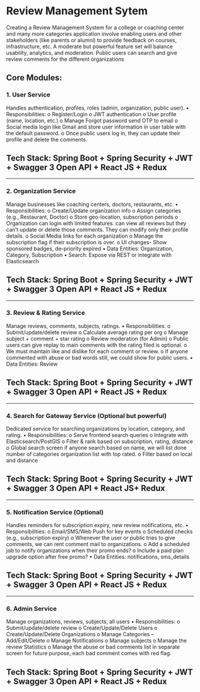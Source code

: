 # Review Management Sytem

Creating a Review Management System for a college or coaching center and many more categories application involve enabling users and other stakeholders (like parents or alumni) to provide feedback on courses, infrastructure, etc. A moderate but powerful feature set will balance usability, analytics, and moderation. Public users can search and give review comments for the different organizations


## Core Modules:

### 1. User Service
  Handles authentication, profiles, roles (admin, organization, public user).
•	Responsibilities:
o	Register/Login
o	JWT authentication
o	User profile (name, location, etc.)
o	Manage Forgot password send OTP to email
o	Social media login like Gmail and store user information in user table with the default password.
o	Once public users log in, they can update their profile and delete the comments.

## Tech Stack: Spring Boot + Spring Security + JWT + Swagger 3 Open API + React JS + Redux
________________________________________
### 2. Organization Service
  Manage businesses like coaching centers, doctors, restaurants, etc.
•	Responsibilities:
o	Create/Update organization info
o	Assign categories (e.g., Restaurant, Doctor)
o	Store geo-location, subscription periods
o	Organization can login with limited features. can view all reviews but they can’t update or delete those comments. They can modify only their profile details.
o	Social Media links for each organization
o	Manage the subscription flag if their subscription is over.
o	UI changes- Show sponsored badges, de-priority expired
•	Data Entities: Organization, Category, Subscription
•	Search: Expose via REST or integrate with Elasticsearch
## Tech Stack: Spring Boot + Spring Security + JWT + Swagger 3 Open API + React JS + Redux
________________________________________
### 3. Review & Rating Service
 Manage reviews, comments, subjects, ratings.
•	Responsibilities:
o	Submit/update/delete review
o	Calculate average rating per org
o	Manage subject + comment + star rating
o	Review moderation (for Admin)
o	Public users can give replay to main comments with the rating filed is optional.
o	We must maintain like and dislike for each comment or review.
o	If anyone commented with abuse or bad words still, we could show for public users.
•	Data Entities: Review
## Tech Stack: Spring Boot + Spring Security + JWT + Swagger 3 Open API + React JS + Redux
________________________________________
### 4. Search for Gateway Service (Optional but powerful)
  Dedicated service for searching organizations by location, category, and rating.
•	Responsibilities:
o	Serve frontend search queries
o	Integrate with Elasticsearch/PostGIS
o	Filter & rank based on subscription, rating, distance
o	Global search screen if anyone search based on name, we will list done number of categories organization list with top rated.
o	Filter based on local and distance 

## Tech Stack: Spring Boot + Spring Security + JWT + Swagger 3 Open API + React JS+ Redux

________________________________________
### 5. Notification Service (Optional)
 Handles reminders for subscription expiry, new review notifications, etc.
•	Responsibilities:
o	Email/SMS/Web Push for key events
o	Scheduled checks (e.g., subscription expiry)
o	Whenever the user or public tries to give comments, we can rent comment mail to organizations.
o	Add a scheduled job to notify organizations when their promo ends?
o	Include a paid plan upgrade option after free promo?
•	Data Entities: notifications, sms_details

## Tech Stack: Spring Boot + Spring Security + JWT + Swagger 3 Open API + React JS + Redux
________________________________________

### 6. Admin Service
Manage organizations, reviews, subjects, all users
•	Responsibilities:
o	Submit/update/delete review
o	Create/Update/Delete Users
o	Create/Update/Delete Organizations 
o	Manage Categories – Add/Edit/Delete
o	Manage Notifications
o	Manage subjects
o	Manage the review Statistics
o	Manage the abuse or bad comments list in separate screen for future purpose, each bad comment comes with red flag.
## Tech Stack: Spring Boot + Spring Security + JWT + Swagger 3 Open API + React JS + Redux


